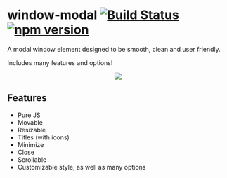 # window-modal [![Build Status](https://travis-ci.org/nik-m2/window-modal.svg?branch=master)](https://travis-ci.org/nik-m2/window-modal) [![npm version](https://badge.fury.io/js/window-modal.svg)](https://badge.fury.io/js/window-modal)

A modal window element designed to be smooth, clean and user friendly.

Includes many features and options! 

<p align="center">
    <img src="https://user-images.githubusercontent.com/20328954/54089282-d78e3d00-433d-11e9-802e-5c404283cc4a.png"/>
</p>

## Features

- Pure JS
- Movable
- Resizable
- Titles (with icons)
- Minimize
- Close
- Scrollable
- Customizable style, as well as many options
